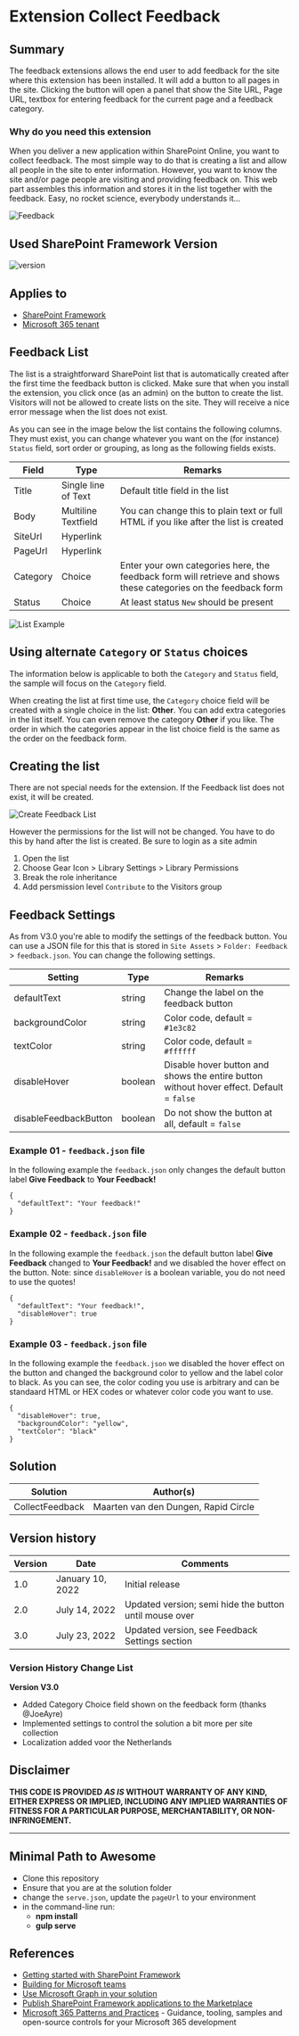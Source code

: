 # Extension Collect Feedback

## Summary

The feedback extensions allows the end user to add feedback for the site where this extension has been installed. It will add a button to all pages in the site. Clicking the button will open a panel that show the Site URL, Page URL, textbox for entering feedback for the current page and a feedback category. 

### Why do you need this extension

When you deliver a new application within SharePoint Online, you want to collect feedback. The most simple way to do that is creating a list and allow all people in the site to enter information. However, you want to know the site and/or page people are visiting and providing feedback on. This web part assembles this information and stores it in the list together with the feedback. Easy, no rocket science, everybody understands it...

![Feedback](./images/FeedbackExtension.gif)

## Used SharePoint Framework Version

![version](https://img.shields.io/badge/version-1.13-green.svg)

## Applies to

- [SharePoint Framework](https://aka.ms/spfx)
- [Microsoft 365 tenant](https://docs.microsoft.com/en-us/sharepoint/dev/spfx/set-up-your-developer-tenant)

## Feedback List

The list is a straightforward SharePoint list that is automatically created after the first time the feedback button is clicked. Make sure that when you install the extension, you click once (as an admin) on the button to create the list. Visitors will not be allowed to create lists on the site. They will receive a nice error message when the list does not exist.

As you can see in the image below the list contains the following columns. They must exist, you can change whatever you want on the (for instance) `Status` field, sort order or grouping, as long as the following fields exists.

| Field | Type | Remarks |
| ----- | ---- | ------- |
| Title | Single line of Text | Default title field in the list |
| Body | Multiline Textfield | You can change this to plain text or full HTML if you like after the list is created
| SiteUrl | Hyperlink |
| PageUrl | Hyperlink |
| Category | Choice | Enter your own categories here, the feedback form will retrieve and shows these categories on the feedback form |
| Status | Choice | At least status `New` should be present |

![List Example](./images/ListSample.png)

## Using alternate `Category` or `Status` choices

The information below is applicable to both the `Category` and `Status` field, the sample will focus on the `Category` field.

When creating the list at first time use, the `Category` choice field will be created with a single choice in the list: **Other**. You can add extra categories in the list itself. You can even remove the category **Other** if you like. The order in which the categories appear in the list choice field is the same as the order on the feedback form.

## Creating the list

There are not special needs for the extension. If the Feedback list does not exist, it will be created. 

![Create Feedback List](./images/FeedbackCreateList.gif)

However the permissions for the list will not be changed. You have to do this by hand after the list is created. Be sure to login as a site admin
1. Open the list
2. Choose Gear Icon > Library Settings > Library Permissions
3. Break the role inheritance
4. Add persmission level `Contribute` to the Visitors group

## Feedback Settings

As from V3.0 you're able to modify the settings of the feedback button. You can use a JSON file for this that is stored in `Site Assets` > `Folder: Feedback` > `feedback.json`. You can change the following settings.

| Setting | Type | Remarks |
| ------- | ---- | ------- |
| defaultText | string | Change the label on the feedback button |
| backgroundColor | string | Color code, default = `#1e3c82` |
| textColor | string | Color code, default = `#ffffff` |
| disableHover | boolean | Disable hover button and shows the entire button without hover effect. Default = `false` |
| disableFeedbackButton | boolean | Do not show the button at all, default = `false` |

### Example 01 - `feedback.json` file

In the following example the `feedback.json` only changes the default button label **Give Feedback** to **Your Feedback!**

```
{
  "defaultText": "Your feedback!"
}
```

### Example 02 - `feedback.json` file

In the following example the `feedback.json` the default button label **Give Feedback** changed to **Your Feedback!** and we disabled the hover effect on the button. Note: since `disableHover` is a boolean variable, you do not need to use the quotes!

```
{
  "defaultText": "Your feedback!",
  "disableHover": true
}
```

### Example 03 - `feedback.json` file

In the following example the `feedback.json` we disabled the hover effect on the button and changed the background color to yellow and the label color to black. As you can see, the color coding you use is arbitrary and can be standaard HTML or HEX codes or whatever color code you want to use.

```
{
  "disableHover": true,
  "backgroundColor": "yellow",
  "textColor": "black"
}
```

## Solution

| Solution | Author(s) |
| -------- | ---------
| CollectFeedback | Maarten van den Dungen, Rapid Circle |

## Version history

| Version | Date | Comments |
| ------- | ---- | -------- |
| 1.0 | January 10, 2022 | Initial release
| 2.0 | July 14, 2022 | Updated version; semi hide the button until mouse over |
| 3.0 | July 23, 2022 | Updated version, see Feedback Settings section |

### Version History Change List

**Version V3.0**
- Added Category Choice field shown on the feedback form (thanks @JoeAyre)
- Implemented settings to control the solution a bit more per site collection
- Localization added voor the Netherlands


## Disclaimer

**THIS CODE IS PROVIDED *AS IS* WITHOUT WARRANTY OF ANY KIND, EITHER EXPRESS OR IMPLIED, INCLUDING ANY IMPLIED WARRANTIES OF FITNESS FOR A PARTICULAR PURPOSE, MERCHANTABILITY, OR NON-INFRINGEMENT.**

---

## Minimal Path to Awesome

- Clone this repository
- Ensure that you are at the solution folder
- change the `serve.json`, update the `pageUrl` to your environment 
- in the command-line run:
  - **npm install**
  - **gulp serve**

## References

- [Getting started with SharePoint Framework](https://docs.microsoft.com/en-us/sharepoint/dev/spfx/set-up-your-developer-tenant)
- [Building for Microsoft teams](https://docs.microsoft.com/en-us/sharepoint/dev/spfx/build-for-teams-overview)
- [Use Microsoft Graph in your solution](https://docs.microsoft.com/en-us/sharepoint/dev/spfx/web-parts/get-started/using-microsoft-graph-apis)
- [Publish SharePoint Framework applications to the Marketplace](https://docs.microsoft.com/en-us/sharepoint/dev/spfx/publish-to-marketplace-overview)
- [Microsoft 365 Patterns and Practices](https://aka.ms/m365pnp) - Guidance, tooling, samples and open-source controls for your Microsoft 365 development
